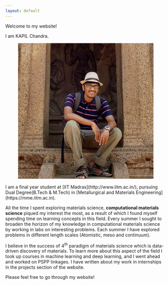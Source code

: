 ```yaml
---
layout: default
---
```


Welcome to my website!

I am KAPIL Chandra.

<figure>
<img class="home" src="/assets/profile_pic.jpg" alt="Me">

</figure>
I am a final year student at [IIT Madras](http://www.iitm.ac.in/), pursuing Dual Degree(B.Tech & M.Tech) in [Metallurgical and Materials Engineering](https://mme.iitm.ac.in).

All the time I spent exploring materials science, **computational materials science** piqued my interest the most, as a result of which I found myself spending time on learning concepts in this field. Every summer I sought to broaden the horizon of my knowledge in computational materials science by working in labs on interesting problems. Each summer I have explored problems in different length scales (Atomistic, meso and continuum).

I believe in the success of 4<sup>th</sup> paradigm of materials science which is data-driven discovery of materials. To learn more about this aspect of the field I took up courses in machine learning and deep learning, and I went ahead and worked on PSPP linkages. I have written about my work in internships in the projects section of the website.

Please feel free to go through my website!
